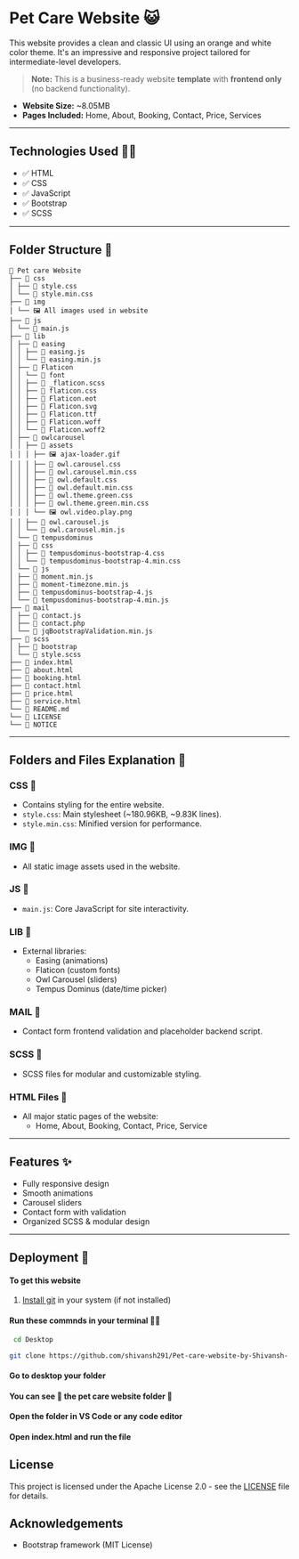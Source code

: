 # Pet Care Website 😺

This website provides a clean and classic UI using an orange and white color theme. It's an impressive and responsive project tailored for intermediate-level developers.

> **Note:** This is a business-ready website **template** with **frontend only** (no backend functionality).

- **Website Size:** ~8.05MB  
- **Pages Included:** Home, About, Booking, Contact, Price, Services

---

## Technologies Used 🧑‍💻

- ✅ HTML  
- ✅ CSS  
- ✅ JavaScript  
- ✅ Bootstrap  
- ✅ SCSS  

---

## Folder Structure 📂
```
📁 Pet care Website
├── 📁 css
│ ├── 📄 style.css
│ └── 📄 style.min.css
├── 📁 img
│ └── 🖼️ All images used in website
├── 📁 js
│ └── 📄 main.js
├── 📁 lib
│ ├── 📁 easing
│ │ ├── 📄 easing.js
│ │ └── 📄 easing.min.js
│ ├── 📁 Flaticon
│ │ └── 📁 font
│ │ ├── 📄 _flaticon.scss
│ │ ├── 📄 flaticon.css
│ │ ├── 📄 Flaticon.eot
│ │ ├── 📄 Flaticon.svg
│ │ ├── 📄 Flaticon.ttf
│ │ ├── 📄 Flaticon.woff
│ │ └── 📄 Flaticon.woff2
│ ├── 📁 owlcarousel
│ │ ├── 📁 assets
│ │ │ ├── 🖼️ ajax-loader.gif
│ │ │ ├── 📄 owl.carousel.css
│ │ │ ├── 📄 owl.carousel.min.css
│ │ │ ├── 📄 owl.default.css
│ │ │ ├── 📄 owl.default.min.css
│ │ │ ├── 📄 owl.theme.green.css
│ │ │ ├── 📄 owl.theme.green.min.css
│ │ │ └── 🖼️ owl.video.play.png
│ │ ├── 📄 owl.carousel.js
│ │ └── 📄 owl.carousel.min.js
│ └── 📁 tempusdominus
│ ├── 📁 css
│ │ ├── 📄 tempusdominus-bootstrap-4.css
│ │ └── 📄 tempusdominus-bootstrap-4.min.css
│ └── 📁 js
│ ├── 📄 moment.min.js
│ ├── 📄 moment-timezone.min.js
│ ├── 📄 tempusdominus-bootstrap-4.js
│ └── 📄 tempusdominus-bootstrap-4.min.js
├── 📁 mail
│ ├── 📄 contact.js
│ ├── 📄 contact.php
│ └── 📄 jqBootstrapValidation.min.js
├── 📁 scss
│ ├── 📁 bootstrap
│ └── 📄 style.scss
├── 📄 index.html
├── 📄 about.html
├── 📄 booking.html
├── 📄 contact.html
├── 📄 price.html
├── 📄 service.html
└── 📄 README.md
└── 📄 LICENSE
└── 📄 NOTICE 
```
---

## Folders and Files Explanation 🧾

### **CSS 📂**
- Contains styling for the entire website.
- `style.css`: Main stylesheet (~180.96KB, ~9.83K lines).
- `style.min.css`: Minified version for performance.

### **IMG 📂**
- All static image assets used in the website.

### **JS 📂**
- `main.js`: Core JavaScript for site interactivity.

### **LIB 📂**
- External libraries:
  - Easing (animations)
  - Flaticon (custom fonts)
  - Owl Carousel (sliders)
  - Tempus Dominus (date/time picker)

### **MAIL 📂**
- Contact form frontend validation and placeholder backend script.

### **SCSS 📂**
- SCSS files for modular and customizable styling.

### **HTML Files 📑**
- All major static pages of the website:
  - Home, About, Booking, Contact, Price, Service

---

## Features ✨

- Fully responsive design  
- Smooth animations  
- Carousel sliders  
- Contact form with validation  
- Organized SCSS & modular design

---

## Deployment 🚀
#### To get this website
1. [Install git](https://git-scm.com/downloads) in your system (if not installed)
#### Run these commnds in your terminal 🧑‍💻
``` bash
 cd Desktop
 ```

 ``` bash
git clone https://github.com/shivansh291/Pet-care-website-by-Shivansh-
```

#### Go to desktop your folder 
#### You can see 👀 the pet care website folder 📁
#### Open the folder in VS Code or any code editor
#### Open index.html and run the file

## License
This project is licensed under the Apache License 2.0 - see the [LICENSE](./LICENSE) file for details.

## Acknowledgements
- Bootstrap framework (MIT License)
